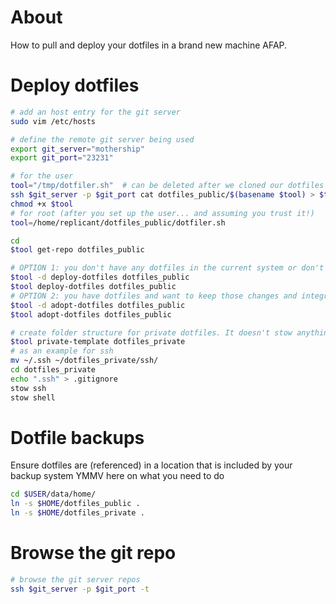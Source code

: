 # About

How to pull and deploy your dotfiles in a brand new machine AFAP.

# Deploy dotfiles

```bash
# add an host entry for the git server
sudo vim /etc/hosts

# define the remote git server being used
export git_server="mothership"
export git_port="23231"

# for the user
tool="/tmp/dotfiler.sh"  # can be deleted after we cloned our dotfiles
ssh $git_server -p $git_port cat dotfiles_public/$(basename $tool) > $tool
chmod +x $tool
# for root (after you set up the user... and assuming you trust it!)
tool=/home/replicant/dotfiles_public/dotfiler.sh

cd
$tool get-repo dotfiles_public

# OPTION 1: you don't have any dotfiles in the current system or don't mind overwriting them
$tool -d deploy-dotfiles dotfiles_public
$tool deploy-dotfiles dotfiles_public
# OPTION 2: you have dotfiles and want to keep those changes and integrate them with the dotfiles repo
$tool -d adopt-dotfiles dotfiles_public
$tool adopt-dotfiles dotfiles_public

# create folder structure for private dotfiles. It doesn't stow anything automatically, you have to do it manually
$tool private-template dotfiles_private
# as an example for ssh
mv ~/.ssh ~/dotfiles_private/ssh/
cd dotfiles_private
echo ".ssh" > .gitignore
stow ssh
stow shell
```

# Dotfile backups
Ensure dotfiles are (referenced) in a location that is included by your backup system
YMMV here on what you need to do
```bash
cd $USER/data/home/
ln -s $HOME/dotfiles_public .
ln -s $HOME/dotfiles_private .
```


# Browse the git repo

```bash
# browse the git server repos
ssh $git_server -p $git_port -t
```


